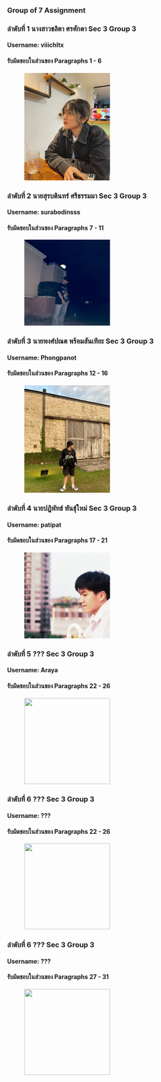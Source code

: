 ### Group of 7 Assignment

### ลำดับที่ 1 นางสาวชลิตา ศรศักดา Sec 3 Group 3
#### Username: viiichltx
#### รับผิดชอบในส่วนของ Paragraphs 1 - 6
<figure>
    <img src="./media/chalita.jpg" width="200" height="250">
</figure>


### ลำดับที่ 2 นายสุรบดินทร์ ศรีธรรมมา Sec 3 Group 3
#### Username: surabodinsss
#### รับผิดชอบในส่วนของ Paragraphs 7 - 11
<figure>
    <img src="./media/Surabodin.jpg" width="200" height="200">
</figure>


### ลำดับที่ 3 นายพงศ์ปณต พร้อมสันเทียะ Sec 3 Group 3
#### Username: Phongpanot
#### รับผิดชอบในส่วนของ Paragraphs 12 - 16
<figure>
    <img src="./media/Phongpanot.jpg" width="200" height="250">
</figure>


### ลำดับที่ 4 นายปฏิพัทธ์ พันธุ์ใหม่ Sec 3 Group 3
#### Username: patipat
#### รับผิดชอบในส่วนของ Paragraphs 17 - 21
<figure>
    <img src="./media/Patipat.jpg" width="200" height="200">
</figure>


### ลำดับที่ 5 ??? Sec 3 Group 3
#### Username: Araya
#### รับผิดชอบในส่วนของ Paragraphs 22 - 26
<figure>
    <img src="./media/???.jpg" width="200" height="200">
</figure>

### ลำดับที่ 6 ??? Sec 3 Group 3
#### Username: ???
#### รับผิดชอบในส่วนของ Paragraphs 22 - 26
<figure>
    <img src="./media/???.jpg" width="200" height="200">
</figure>


### ลำดับที่ 6 ??? Sec 3 Group 3
#### Username: ???
#### รับผิดชอบในส่วนของ Paragraphs 27 - 31
<figure>
    <img src="./profile_team/???.jpg" width="200" height="200">
</figure>
